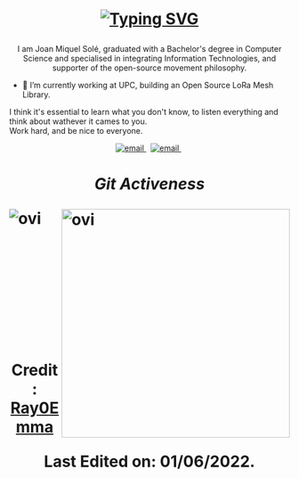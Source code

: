 <h1 align="center">
  
[![Typing SVG](https://readme-typing-svg.herokuapp.com?font=Architects+Daughter&size=26&color=%23DFC6B4&center=true&vCenter=true&lines=Hi%2C+It's+Joan!;Full-Stack+Developer;Tech+enthusiast;and+an+Open-Source+Supporter)](https://git.io/typing-svg)
</h1>

<p align="center">
  I am Joan Miquel Solé, graduated with a Bachelor's degree in Computer Science and specialised in integrating Information Technologies, and supporter of the open-source  movement philosophy.<br>
  
  - 🔭 I’m currently working at UPC, building an Open Source LoRa Mesh Library.
  
  I think it's essential to learn what you don't know, to listen everything and think about wathever it cames to you.<br> 
  Work hard, and be nice to everyone.
<p/>
<p align="center">
  <a href="mailto:janms2009@gmail.com">
     <img  src="https://img.shields.io/badge/email-red?style=for-the-badge&logo=gmail&logoColor=white" alt="email">
  <a/>&nbsp;
  <a href="https://www.linkedin.com/in/joan-miquel-sole/">
     <img  src="https://img.shields.io/badge/linkedin-0A66C2?style=for-the-badge&logo=linkedin&logoColor=white" alt="email">
  <a/>&nbsp;
<p/>

<h1><h1/>
<p align="center">
<i><b>Git Activeness</b></i></p>
 
<p><img align="left" src="https://github-readme-stats.vercel.app/api/top-langs?username=Jaimi5&show_icons=true&locale=en&layout=compact&theme=gruvbox" alt="ovi" /></p>
<p>&nbsp;<img align="right" src="https://github-readme-stats.vercel.app/api?username=Jaimi5&show_icons=true&locale=en&theme=gruvbox" alt="ovi" width="410" /></p>
<br><br><br><br><br>

<h4 align="center">
  
Credit: [Ray0Emma](https://github.com/Ray0Emma)

Last Edited on: 01/06/2022.
  
</h4>

